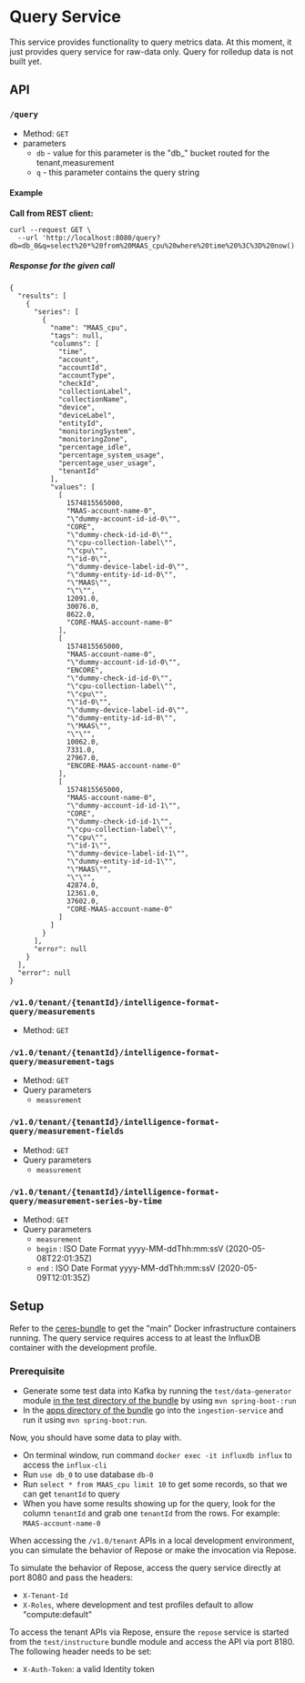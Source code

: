 # Query Service
This service provides functionality to query metrics data. At this moment, it just provides 
query service for raw-data only. Query for rolledup data is not built yet.

## API
### `/query`

* Method: `GET`
* parameters
    * `db` - value for this parameter is the "db_" bucket routed for the tenant,measurement
    * `q` - this parameter contains the query string
    
#### Example
**Call from REST client:**
```
curl --request GET \
  --url 'http://localhost:8080/query?db=db_0&q=select%20*%20from%20MAAS_cpu%20where%20time%20%3C%3D%20now()'
```

##### Response for the given call
```
{
  "results": [
    {
      "series": [
        {
          "name": "MAAS_cpu",
          "tags": null,
          "columns": [
            "time",
            "account",
            "accountId",
            "accountType",
            "checkId",
            "collectionLabel",
            "collectionName",
            "device",
            "deviceLabel",
            "entityId",
            "monitoringSystem",
            "monitoringZone",
            "percentage_idle",
            "percentage_system_usage",
            "percentage_user_usage",
            "tenantId"
          ],
          "values": [
            [
              1574815565000,
              "MAAS-account-name-0",
              "\"dummy-account-id-id-0\"",
              "CORE",
              "\"dummy-check-id-id-0\"",
              "\"cpu-collection-label\"",
              "\"cpu\"",
              "\"id-0\"",
              "\"dummy-device-label-id-0\"",
              "\"dummy-entity-id-id-0\"",
              "\"MAAS\"",
              "\"\"",
              12091.0,
              30076.0,
              8622.0,
              "CORE-MAAS-account-name-0"
            ],
            [
              1574815565000,
              "MAAS-account-name-0",
              "\"dummy-account-id-id-0\"",
              "ENCORE",
              "\"dummy-check-id-id-0\"",
              "\"cpu-collection-label\"",
              "\"cpu\"",
              "\"id-0\"",
              "\"dummy-device-label-id-0\"",
              "\"dummy-entity-id-id-0\"",
              "\"MAAS\"",
              "\"\"",
              10062.0,
              7331.0,
              27967.0,
              "ENCORE-MAAS-account-name-0"
            ],
            [
              1574815565000,
              "MAAS-account-name-0",
              "\"dummy-account-id-id-1\"",
              "CORE",
              "\"dummy-check-id-id-1\"",
              "\"cpu-collection-label\"",
              "\"cpu\"",
              "\"id-1\"",
              "\"dummy-device-label-id-1\"",
              "\"dummy-entity-id-id-1\"",
              "\"MAAS\"",
              "\"\"",
              42874.0,
              12361.0,
              37602.0,
              "CORE-MAAS-account-name-0"
            ]
          ]
        }
      ],
      "error": null
    }
  ],
  "error": null
}
```

### `/v1.0/tenant/{tenantId}/intelligence-format-query/measurements`

* Method: `GET`

### `/v1.0/tenant/{tenantId}/intelligence-format-query/measurement-tags`

* Method: `GET`
* Query parameters
    * `measurement`

### `/v1.0/tenant/{tenantId}/intelligence-format-query/measurement-fields`

* Method: `GET`
* Query parameters
    * `measurement`

### `/v1.0/tenant/{tenantId}/intelligence-format-query/measurement-series-by-time`

* Method: `GET`
* Query parameters
    * `measurement`
    * `begin` : ISO Date Format yyyy-MM-ddThh:mm:ssV (2020-05-08T22:01:35Z)
    * `end` : ISO Date Format yyyy-MM-ddThh:mm:ssV (2020-05-09T12:01:35Z)
  
## Setup

Refer to the [ceres-bundle](https://github.com/racker/ceres-bundle) to get the "main" Docker infrastructure containers running. The query service requires access to at least the InfluxDB container with the development profile.

### Prerequisite
- Generate some test data into Kafka by running the `test/data-generator` module [in the test directory of the bundle](https://github.com/racker/ceres-bundle/tree/master/test) by using `mvn spring-boot-:run`
- In the [apps directory of the bundle](https://github.com/racker/ceres-bundle/tree/master/apps) go into the `ingestion-service` and run it using `mvn spring-boot:run`.

Now, you should have some data to play with.
- On terminal window, run command `docker exec -it influxdb influx` to access the `influx-cli`
- Run `use db_0` to use database `db-0`
- Run `select * from MAAS_cpu limit 10` to get some records, so that we can get `tenantId` to query
- When you have some results showing up for the query, look for the column `tenantId` and 
grab one `tenantId` from the rows. For example: `MAAS-account-name-0`

When accessing the `/v1.0/tenant` APIs in a local development environment, you can simulate the behavior of Repose or make the invocation via Repose.

To simulate the behavior of Repose, access the query service directly at port 8080 and pass the
headers:
- `X-Tenant-Id`
- `X-Roles`, where development and test profiles default to allow "compute:default"

To access the tenant APIs via Repose, ensure the `repose` service is started from the `test/instructure` bundle module and access the API via port 8180. The following header needs to be set:
- `X-Auth-Token`: a valid Identity token